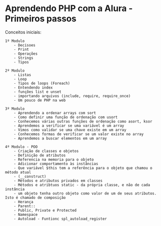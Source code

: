 # Aprendendo PHP com a Alura - Primeiros passos

Conceitos iniciais: 

    1º Modulo
        - Decisoes
        - Print
        - Operações 
        - Strings
        - Tipos

    2º Modulo
        - Listas
        - Loop
        - Tipos de loops (Foreach)
        - Entendendo index 
        - funções list e unset
        - importando arquivos (include, require, require_once)
        - Um pouco de PHP na web

    3º Modulo
        - Aprendendo a ordenar arrays com sort
        - Como definir uma função de ordenação com usort
        - Conhecemos várias outras funções de ordenação como asort, ksor
        - Aprendemos a verificar se uma variável é um array
        - Vimos como validar se uma chave existe em um array
        - Conhecemos formas de verificar se um valor existe no array
        - Aprendemos a buscar elementos em um array

    4º Modulo - POO
        - Criação de classes e objetos
        - Definição de atributos
        - Referencia na memoria para o objeto
        - Adicionar comportamento às instâncias
        - Que variável $this tem a referência para o objeto que chamou o método atual
        - (__construct)
        - Métodos e atributos privados em classes
        - Métodos e atribtuos static - da própria classe, e não de cada instância
        - um objeto tenha outro objeto como valor de um de seus atributos. Isto é chamado de composição
        - Herança
        - Parent::
        - Public, Private e Protected
        - Namespace
        - Autoload - Funtionc spl_autoload_register
        

